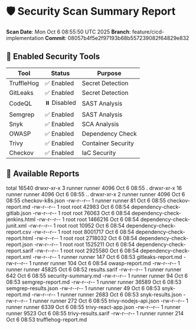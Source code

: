 # 🛡️ Security Scan Summary Report

**Scan Date**: Mon Oct  6 08:55:50 UTC 2025
**Branch**: feature/cicd-implementation
**Commit**: 08057b4f5e2f97193b68b557239082f64829e832

## 🔧 Enabled Security Tools

| Tool | Status | Purpose |
|------|--------|---------|
| TruffleHog | ✅ Enabled | Secret Detection |
| GitLeaks | ✅ Enabled | Secret Detection |
| CodeQL | ⏸️ Disabled | SAST Analysis |
| Semgrep | ✅ Enabled | SAST Analysis |
| Snyk | ✅ Enabled | SCA Analysis |
| OWASP | ✅ Enabled | Dependency Check |
| Trivy | ✅ Enabled | Container Security |
| Checkov | ✅ Enabled | IaC Security |

## 📁 Available Reports

total 16540
drwxr-xr-x  3 runner runner    4096 Oct  6 08:55 .
drwxr-xr-x 16 runner runner    4096 Oct  6 08:55 ..
drwxr-xr-x  2 runner runner    4096 Oct  6 08:55 checkov-k8s.json
-rw-r--r--  1 runner runner      81 Oct  6 08:55 checkov-report.md
-rw-r--r--  1 root   root     42983 Oct  6 08:54 dependency-check-gitlab.json
-rw-r--r--  1 root   root     76063 Oct  6 08:54 dependency-check-jenkins.html
-rw-r--r--  1 root   root   1466216 Oct  6 08:54 dependency-check-junit.xml
-rw-r--r--  1 root   root     10952 Oct  6 08:54 dependency-check-report.csv
-rw-r--r--  1 root   root   8001717 Oct  6 08:54 dependency-check-report.html
-rw-r--r--  1 root   root   2718032 Oct  6 08:54 dependency-check-report.json
-rw-r--r--  1 root   root   1525211 Oct  6 08:54 dependency-check-report.sarif
-rw-r--r--  1 root   root   2925580 Oct  6 08:54 dependency-check-report.xml
-rw-r--r--  1 runner runner     147 Oct  6 08:53 gitleaks-report.md
-rw-r--r--  1 runner runner     104 Oct  6 08:54 owasp-report.md
-rw-r--r--  1 runner runner   45825 Oct  6 08:52 results.sarif
-rw-r--r--  1 runner runner     642 Oct  6 08:55 security-summary.md
-rw-r--r--  1 runner runner      94 Oct  6 08:53 semgrep-report.md
-rw-r--r--  1 runner runner   36589 Oct  6 08:53 semgrep-results.json
-rw-r--r--  1 runner runner      49 Oct  6 08:53 snyk-report.md
-rw-r--r--  1 runner runner    2683 Oct  6 08:53 snyk-results.json
-rw-r--r--  1 runner runner     272 Oct  6 08:55 trivy-nodejs-api.json
-rw-r--r--  1 runner runner    6339 Oct  6 08:55 trivy-react-app.json
-rw-r--r--  1 runner runner    9523 Oct  6 08:55 trivy-results.sarif
-rw-r--r--  1 runner runner     214 Oct  6 08:53 trufflehog-report.md
